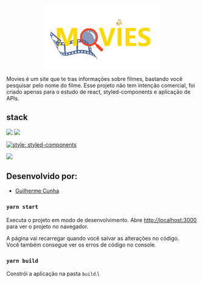 <p align="center">
    <img alt="logo" src="./src/assets/images/movies_logo.png" width="300" />
</p>

Movies é um site que te tras informações sobre filmes, bastando você pesquisar pelo nome do filme.
Esse projeto não tem intenção comercial, foi criado apenas para o estudo de react, styled-components e aplicação de APIs. 

## stack

<img src="https://img.shields.io/badge/react%20-%2320232a.svg?&style=for-the-badge&logo=react&logoColor=%2361DAFB"/>

<img src="https://img.shields.io/badge/javascript%20-%23323330.svg?&style=for-the-badge&logo=javascript&logoColor=%23F7DF1E"/>


[![style: styled-components](https://img.shields.io/badge/%F0%9F%92%85%20styled--components-orange.svg?colorB=db748e)](https://github.com/styled-components/styled-components)

<img src="https://img.shields.io/badge/html5%20-%23E34F26.svg?&style=for-the-badge&logo=html5&logoColor=white"/>


## Desenvolvido por:

- [Guilherme Cunha](https://github.com/GuilhermeSCunha)

### `yarn start`

Executa o projeto em modo de desenvolvimento.
Abre [http://localhost:3000](http://localhost:3000) para ver o projeto no navegador.

A página vai recarregar quando você salvar as alterações no código.\
Você também consegue ver os erros de código no console.

### `yarn build`

Constrói a aplicação na pasta `build`.\


